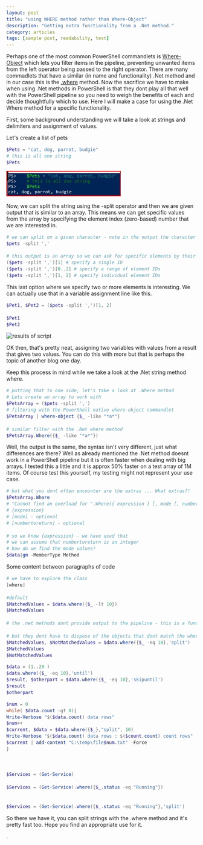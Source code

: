 ```yaml
---
layout: post
title: "using WHERE method rather than Where-Object"
description: "Getting extra functionality from a .Net method."
category: articles
tags: [sample post, readability, test]
---
```


Perhaps one of the most common PowerShell commandlets is [Where-Object](https://docs.microsoft.com/en-us/powershell/module/microsoft.powershell.core/where-object) which lets you filter items in the pipeline, preventing unwanted items from the left operator being passed to the right operator. There are many commadlets that have a similar (in name and functionality) .Net method and in our case this is the [.where](https://docs.microsoft.com/en-us/dotnet/api/system.linq.enumerable.where) method. Now the sacrifice we have to make when using .Net methods in PowerShell is that they dont play all that well with the PowerShell pipeline so you need to weigh the benefits of each and decide thoughtfully which to use. Here I will make a case for using the .Net Where method for a specific functionality.

First, some background understanding we will take a look at strings and delimiters and assignment of values.

Let's create a list of pets

````powershell
$Pets = "cat, dog, parrot, budgie"
# this is all one string
$Pets
````

![A list of pets](/images/post_images/img210315_01.jpg)

Now, we can split the string using the -split operator and then we are given output that is similar to an array. This means we can get specific values from the array by specifying the element index (zero-based) number that we are interested in.

````powershell
# we can split on a given character - note in the output the character gets consumed in the splitting
$pets -split ','

# this output is an array so we can ask for specific elements by their ID
($pets -split ',')[1] # specify a single ID
($pets -split ',')[0..2] # specify a range of element IDs
($pets -split ',')[1, 2] # specify individual element IDs
````

This last option where we specify two or more elements is interesting. We can actually use that in a variable assignment line like this.

```powershell
$Pet1, $Pet2 = ($pets -split ',')[1, 2]

$Pet1
$Pet2
```

![results of script](/images/img210317_02.jpg)

OK then, that's pretty neat, assigning two variables with values from a result that gives two values. You can do this with more but that is perhaps the topic of another blog one day.

Keep this process in mind while we take a look at the .Net string method where.

````powershell
# putting that to one side, let's take a look at .Where method
# Lets create an array to work with
$PetsArray = ($pets -split ',')
# filtering with the PowerShell native where-object commandlet
$PetsArray | where-object {$_ -like "*a*"}

# similar filter with the .Net where method
$PetsArray.Where({$_ -like "*a*"})
````

Well, the output is the same, the syntax isn't very different, just what differences are there? Well as already mentioned the .Net method doesnt work in a PowerShell pipeline but it is often faster when dealing with big arrays. I tested this a little and it is approx 50% faster on a test array of 1M items. Of course test this yourself, my testing might not represent your use case.

````powershell
# but what you dont often encounter are the extras ... What extras?!
$PetsArray.Where
# "Cannot find an overload for ".Where({ expression } [, mode [, numberToReturn]])" "
# {expression}
# [mode] - optional
# [numbertoreturn] - optional

# so we know {expression} - we have used that
# we can assume that numbertoreturn is an integer
# how do we find the mode values?
$data|gm -MemberType Method
````

Some content between paragraphs of code

````powershell
# we have to explore the class
[where]

#default
$MatchedValues = $data.where({$_ -lt 10})
$MatchedValues

# the .net methods dont provide output to the pipeline - this is a fundamental difference for .foreach, .where, etc

# but they dont have to dispose of the objects that dont match the where filter
$MatchedValues, $NotMatchedValues = $data.where({$_ -eq 10},'split')
$MatchedValues
$NotMatchedValues
````

````powershell
$data = (1..20 )
$data.where({$_ -eq 10},'until')
$result, $otherpart = $data.where({$_ -eq 10},'skipuntil')
$result
$otherpart
````

````powershell
$num = 0
while( $data.count -gt 0){
Write-Verbose "$($data.count) data rows"
$num++
$current, $data = $data.where({$_},"split", 10)
Write-Verbose "$($data.count) data rows : $($count.count) count rows"
$current | add-content "C:\temp\file$num.txt" -Force
}



$Services = (Get-Service)

$Services = (Get-Service).where({$_.status -eq "Running"})


$Services = (Get-Service).where({$_.status -eq "Running"},'split')
````

So there we have it, you can split strings with the .where method and it's pretty fast too. Hope you find an appropriate use for it.

.
